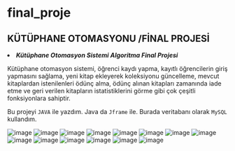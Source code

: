 # final_proje
## KÜTÜPHANE OTOMASYONU /FİNAL PROJESİ

<li><b><i>Kütüphane Otomasyon Sistemi Algoritma Final Projesi</i></b></li>


Kütüphane otomasyon sistemi, öğrenci kaydı yapma, kayıtlı öğrencilerin giriş yapmasını sağlama, yeni kitap ekleyerek koleksiyonu güncelleme, mevcut kitaplardan istenilenleri ödünç alma, ödünç alınan kitapları zamanında iade etme ve geri verilen kitapların istatistiklerini görme gibi çok çeşitli fonksiyonlara sahiptir.


Bu projeyi `JAVA` ile yazdım.
Java da `Jframe` ile.
Burada veritabanı olarak `MySQL` kullandım.




![image](https://github.com/nurksbr/final_proje/assets/147191768/7f036cbd-1338-4a22-9857-5ff38ff7e22b)
![image](https://github.com/nurksbr/final_proje/assets/147191768/1e1c221b-30a5-436f-a374-25edc983be1b)
![image](https://github.com/nurksbr/final_proje/assets/147191768/8c99d94d-5ac9-488f-948e-33fdbf1c91d0)
![image](https://github.com/nurksbr/final_proje/assets/147191768/6e79fecf-9488-4722-998d-94c0316c413d)
![image](https://github.com/nurksbr/final_proje/assets/147191768/f6fa8e85-8530-4f91-88af-88b5b05f5052)
![image](https://github.com/nurksbr/final_proje/assets/147191768/7c1ca19a-0239-4de1-964e-a27f6698e173)
![image](https://github.com/nurksbr/final_proje/assets/147191768/8cca52a1-e809-4260-bf23-9dc07b290951)
![image](https://github.com/nurksbr/final_proje/assets/147191768/ee0e0b6b-61d4-4ab8-9d27-7cb0b07c5e3c)
![image](https://github.com/nurksbr/final_proje/assets/147191768/80090566-4980-4211-bcc6-91661bba921c)
![image](https://github.com/nurksbr/final_proje/assets/147191768/94d7e103-ae9b-4858-b4fe-6ebbf30a1fe6)
![image](https://github.com/nurksbr/final_proje/assets/147191768/810e1d5f-7537-4267-a164-036c74a7f42c)
![image](https://github.com/nurksbr/final_proje/assets/147191768/3026a8fc-eac1-4b2a-a0db-a6e55444bb8b)
![image](https://github.com/nurksbr/final_proje/assets/147191768/5b7c96bd-ed14-4840-9a52-00e95e8d4520)
![image](https://github.com/nurksbr/final_proje/assets/147191768/6ebd34a4-0611-4a61-835c-84d2a733da3d)
